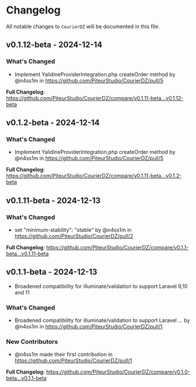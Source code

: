 # Changelog

All notable changes to `CourierDZ` will be documented in this file.

## v0.1.12-beta - 2024-12-14

### What's Changed

* Implement YalidineProviderIntegration.php createOrder method by @n4ss1m in https://github.com/PiteurStudio/CourierDZ/pull/5

**Full Changelog**: https://github.com/PiteurStudio/CourierDZ/compare/v0.1.11-beta...v0.1.12-beta

## v0.1.2-beta - 2024-12-14

### What's Changed

* Implement YalidineProviderIntegration.php createOrder method by @n4ss1m in https://github.com/PiteurStudio/CourierDZ/pull/5

**Full Changelog**: https://github.com/PiteurStudio/CourierDZ/compare/v0.1.11-beta...v0.1.2-beta

## v0.1.11-beta - 2024-12-13

### What's Changed

* set "minimum-stability": "stable" by @n4ss1m in https://github.com/PiteurStudio/CourierDZ/pull/2

**Full Changelog**: https://github.com/PiteurStudio/CourierDZ/compare/v0.1.1-beta...v0.1.11-beta

## v0.1.1-beta - 2024-12-13

- Broadened compatibility for illuminate/validation to support Laravel 9,10 and 11

### What's Changed

* Broadened compatibility for illuminate/validation to support Laravel … by @n4ss1m in https://github.com/PiteurStudio/CourierDZ/pull/1

### New Contributors

* @n4ss1m made their first contribution in https://github.com/PiteurStudio/CourierDZ/pull/1

**Full Changelog**: https://github.com/PiteurStudio/CourierDZ/compare/v0.1.0-beta...v0.1.1-beta
